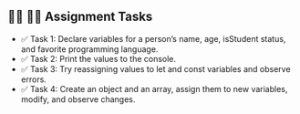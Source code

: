 ## **👩‍💻 🧑‍💻 Assignment Tasks**

- ✅ Task 1: Declare variables for a person’s name, age, isStudent status, and favorite programming language.
- ✅ Task 2: Print the values to the console.
- ✅ Task 3: Try reassigning values to let and const variables and observe errors.
- ✅ Task 4: Create an object and an array, assign them to new variables, modify, and observe changes.
